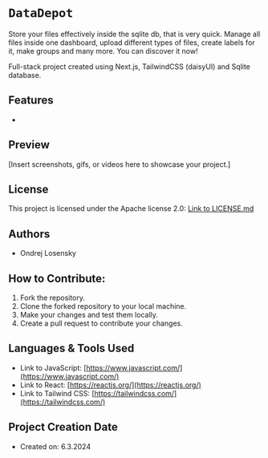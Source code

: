 # `DataDepot`

Store your files effectively inside the sqlite db, that is very quick. Manage all files inside one dashboard, upload different types of files, create labels for it, make groups and many more. You can discover it now!

Full-stack project created using Next.js, TailwindCSS (daisyUI) and Sqlite database.

## Features
* 

## Preview

[Insert screenshots, gifs, or videos here to showcase your project.]


## License

This project is licensed under the Apache license 2.0: [Link to LICENSE.md]()

## Authors

* Ondrej Losensky

## How to Contribute:
1. Fork the repository.
2. Clone the forked repository to your local machine.
3. Make your changes and test them locally.
4. Create a pull request to contribute your changes.

## Languages & Tools Used

* Link to JavaScript: [https://www.javascript.com/](https://www.javascript.com/)
* Link to React: [https://reactjs.org/](https://reactjs.org/)
* Link to Tailwind CSS: [https://tailwindcss.com/](https://tailwindcss.com/)

## Project Creation Date

* Created on: 6.3.2024